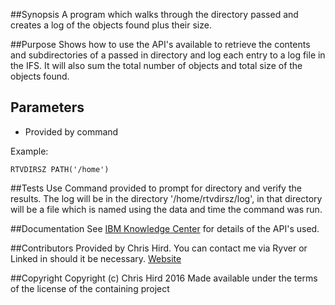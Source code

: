 ##Synopsis
A program which walks through the directory passed and creates a log of the objects found plus their size.

##Purpose
Shows how to use the API's available to retrieve the contents and subdirectories of a passed in directory and log each entry to a log file in the IFS.
It will also sum the total number of objects and total size of the objects found.


## Parameters
* Provided by command

Example:
```
RTVDIRSZ PATH('/home')
```

##Tests
Use Command provided to prompt for directory and verify the results. The log will be in the directory '/home/rtvdirsz/log', in that directory will be a file
which is named using the data and time the command was run.

##Documentation
See [IBM Knowledge Center](http://http://www.ibm.com/support/knowledgecenter/ssw_ibm_i) for details of the API's used.

##Contributors
Provided by Chris Hird. You can contact me via Ryver or Linked in should it be necessary.
[Website](http://www.shieldadvanced.com)
   
##Copyright
Copyright (c) Chris Hird 2016 Made available under the terms of the license of the containing project              